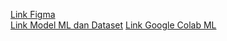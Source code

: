 <a href="https://www.figma.com/design/oRA8aTy1mvim4nabPfGSIq/Capstone?node-id=4-15">Link Figma</a> <br>
<a href="[https://drive.google.com/drive/folders/1veSUSpd5a7BGmY4-KHTdo32X0bNDUjco?usp=drive_link](https://drive.google.com/file/d/1wZlH26Acz34LnK7Cj07yrHE74Y3IGEeP/view?usp=drive_link)"> Link Model ML dan Dataset</a>
<a href="https://colab.research.google.com/drive/1UMyVFGEwGi2pupMcmdAePOxbrma-2zm8?usp=drive_link"> Link Google Colab ML </a>
